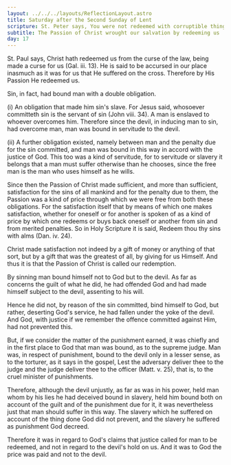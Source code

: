 ```yaml
---
layout: ../../../layouts/ReflectionLayout.astro
title: Saturday after the Second Sunday of Lent
scripture: St. Peter says, You were not redeemed with corruptible things as gold or silver, from your vain conversation of the tradition of your fathers but with the precious blood of Christ, as of a lamb unspotted and undefiled (I Pet. 1. 18)
subtitle: The Passion of Christ wrought our salvation by redeeming us
day: 17
---
```


St. Paul says, Christ hath redeemed us from the curse of the law, being made a curse for us (Gal. iii. 13). He is said to be accursed in our place inasmuch as it was for us that He suffered on the cross. Therefore by His Passion He redeemed us.

Sin, in fact, had bound man with a double obligation.

(i) An obligation that made him sin's slave. For Jesus said, whosoever committeth sin is the servant of sin (John viii. 34). A man is enslaved to whoever overcomes him. Therefore since the devil, in inducing man to sin, had overcome man, man was bound in servitude to the devil.

(ii) A further obligation existed, namely between man and the penalty due for the sin committed, and man was bound in this way in accord with the justice of God. This too was a kind of servitude, for to servitude or slavery it belongs that a man must suffer otherwise than he chooses, since the free man is the man who uses himself as he wills.

Since then the Passion of Christ made sufficient, and more than sufficient, satisfaction for the sins of all mankind and for the penalty due to them, the Passion was a kind of price through which we were free from both these obligations. For the satisfaction itself that by means of which one makes satisfaction, whether for oneself or for another is spoken of as a kind of price by which one redeems or buys back oneself or another from sin and from merited penalties. So in Holy Scripture it is said, Redeem thou thy sins with alms (Dan. iv. 24).

Christ made satisfaction not indeed by a gift of money or anything of that sort, but by a gift that was the greatest of all, by giving for us Himself. And thus it is that the Passion of Christ is called our redemption.

By sinning man bound himself not to God but to the devil. As far as concerns the guilt of what he did, he had offended God and had made himself subject to the devil, assenting to his will.

Hence he did not, by reason of the sin committed, bind himself to God, but rather, deserting God's service, he had fallen under the yoke of the devil. And God, with justice if we remember the offence committed against Him, had not prevented this.

But, if we consider the matter of the punishment earned, it was chiefly and in the first place to God that man was bound, as to the supreme judge. Man was, in respect of punishment, bound to the devil only in a lesser sense, as to the torturer, as it says in the gospel, Lest the adversary deliver thee to the judge and the judge deliver thee to the officer (Matt. v. 25), that is, to the cruel minister of punishments.

Therefore, although the devil unjustly, as far as was in his power, held man whom by his lies he had deceived bound in slavery, held him bound both on account of the guilt and of the punishment due for it, it was nevertheless just that man should suffer in this way. The slavery which he suffered on account of the thing done God did not prevent, and the slavery he suffered as punishment God decreed.

Therefore it was in regard to God's claims that justice called for man to be redeemed, and not in regard to the devil's hold on us. And it was to God the price was paid and not to the devil.
